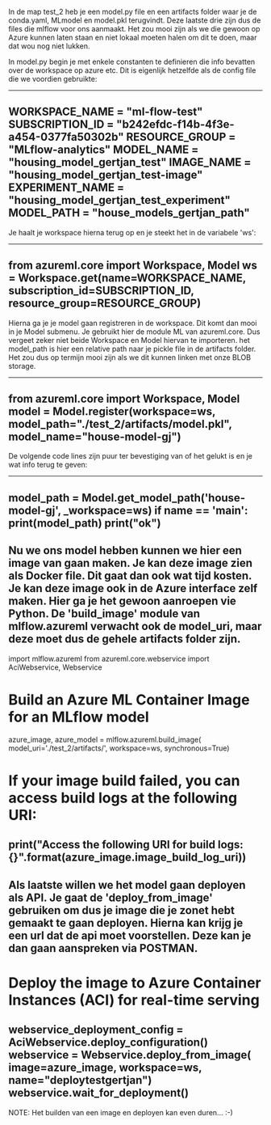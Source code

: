 In de map test_2 heb je een model.py file en een artifacts folder waar je de conda.yaml, MLmodel en model.pkl terugvindt. Deze laatste drie zijn dus de files die mlflow voor ons aanmaakt. Het zou mooi zijn als we die gewoon op Azure kunnen laten staan en niet lokaal moeten halen om dit te doen, maar dat wou nog niet lukken. 

In model.py begin je met enkele constanten te definieren die info bevatten over de workspace op azure etc. Dit is eigenlijk hetzelfde als de config file die we voordien gebruikte:

------------------------------------------------------------------------------------------------
WORKSPACE_NAME = "ml-flow-test"
SUBSCRIPTION_ID = "b242efdc-f14b-4f3e-a454-0377fa50302b"
RESOURCE_GROUP = "MLflow-analytics"
MODEL_NAME = "housing_model_gertjan_test"
IMAGE_NAME = "housing_model_gertjan_test-image"
EXPERIMENT_NAME = "housing_model_gertjan_test_experiment"
MODEL_PATH = "house_models_gertjan_path"
------------------------------------------------------------------------------------------------

Je haalt je workspace hierna terug op en je steekt het in de variabele 'ws':

------------------------------------------------------------------------------------------------
from azureml.core import Workspace, Model
ws = Workspace.get(name=WORKSPACE_NAME, subscription_id=SUBSCRIPTION_ID, resource_group=RESOURCE_GROUP)
------------------------------------------------------------------------------------------------

Hierna ga je je model gaan registreren in de workspace. Dit komt dan mooi in je Model submenu. Je gebruikt hier de module ML van azureml.core. Dus vergeet zeker niet beide Workspace en Model hiervan te importeren. het model_path is hier een relative path naar je pickle file in de artifacts folder. Het zou dus op termijn mooi zijn als we dit kunnen linken met onze BLOB storage.

------------------------------------------------------------------------------------------------
from azureml.core import Workspace, Model
model = Model.register(workspace=ws, model_path="./test_2/artifacts/model.pkl", model_name="house-model-gj")
------------------------------------------------------------------------------------------------

De volgende code lines zijn puur ter bevestiging van of het gelukt is en je wat info terug te geven:

------------------------------------------------------------------------------------------------
model_path = Model.get_model_path('house-model-gj', _workspace=ws)
if __name__ == '__main__':
    print(model_path)
    print("ok")
------------------------------------------------------------------------------------------------
Nu we ons model hebben kunnen we hier een image van gaan maken. Je kan deze image zien als Docker file. Dit gaat dan ook wat tijd kosten. Je kan deze image ook in de Azure interface zelf maken. Hier ga je het gewoon aanroepen vie Python. De 'build_image' module van mlflow.azureml verwacht ook de model_uri, maar deze moet dus de gehele artifacts folder zijn. 
------------------------------------------------------------------------------------------------
import mlflow.azureml
from azureml.core.webservice import AciWebservice, Webservice
# Build an Azure ML Container Image for an MLflow model
azure_image, azure_model = mlflow.azureml.build_image(
                                 model_uri='./test_2/artifacts/',
                                 workspace=ws,
                                 synchronous=True)
# If your image build failed, you can access build logs at the following URI:
print("Access the following URI for build logs: {}".format(azure_image.image_build_log_uri))
------------------------------------------------------------------------------------------------
Als laatste willen we het model gaan deployen als API. Je gaat de 'deploy_from_image' gebruiken om dus je image die je zonet hebt gemaakt te gaan deployen. Hierna kan krijg je een url dat de api moet voorstellen. Deze kan je dan gaan aanspreken via POSTMAN. 
------------------------------------------------------------------------------------------------
# Deploy the image to Azure Container Instances (ACI) for real-time serving
webservice_deployment_config = AciWebservice.deploy_configuration()
webservice = Webservice.deploy_from_image(
                    image=azure_image, workspace=ws, name="deploytestgertjan")
webservice.wait_for_deployment()
------------------------------------------------------------------------------------------------
NOTE: Het builden van een image en deployen kan even duren... :-)
